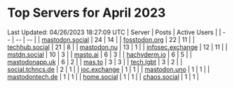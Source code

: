 # Top Servers for April 2023
Last Updated: 04/26/2023 18:27:09 UTC
| Server | Posts | Active Users |
| -- | -- | -- |
| [mastodon.social](https://mastodon.social/tags/PowerShell) | 24 | 14 |
| [fosstodon.org](https://fosstodon.org/tags/PowerShell) | 22 | 11 |
| [techhub.social](https://techhub.social/tags/PowerShell) | 21 | 8 |
| [mastodon.nu](https://mastodon.nu/tags/PowerShell) | 13 | 1 |
| [infosec.exchange](https://infosec.exchange/tags/PowerShell) | 12 | 11 |
| [mstdn.social](https://mstdn.social/tags/PowerShell) | 10 | 3 |
| [masto.ai](https://masto.ai/tags/PowerShell) | 6 | 3 |
| [hachyderm.io](https://hachyderm.io/tags/PowerShell) | 6 | 5 |
| [mastodonapp.uk](https://mastodonapp.uk/tags/PowerShell) | 6 | 2 |
| [mas.to](https://mas.to/tags/PowerShell) | 3 | 3 |
| [tech.lgbt](https://tech.lgbt/tags/PowerShell) | 3 | 2 |
| [social.tchncs.de](https://social.tchncs.de/tags/PowerShell) | 2 | 1 |
| [ioc.exchange](https://ioc.exchange/tags/PowerShell) | 1 | 1 |
| [mastodon.uno](https://mastodon.uno/tags/PowerShell) | 1 | 1 |
| [mastodontech.de](https://mastodontech.de/tags/PowerShell) | 1 | 1 |
| [home.social](https://home.social/tags/PowerShell) | 1 | 1 |
| [chaos.social](https://chaos.social/tags/PowerShell) | 1 | 1 |
